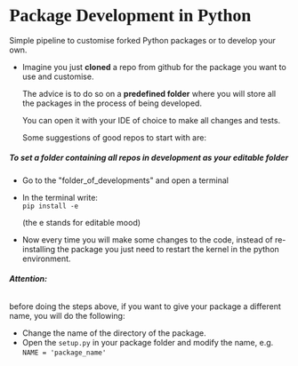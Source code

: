 ## <span style="font-family:fantasy; font-size:1.5em;">Package Development in Python</span>
Simple pipeline to customise forked Python packages or to develop your own.

- Imagine you just **cloned** a repo from github for the package you want to use and    customise.

  The advice is to do so on a **predefined folder** where you will store all the packages in the process of being developed.

  You can open it with your IDE of choice to make all changes and tests.

  Some suggestions of good repos to start with are:

##### To set a folder containing all repos in development as your editable folder

- Go to the "folder_of_developments" and open a terminal
- In the terminal write: <br>
  `pip install -e`<br>

  (the e stands for editable mood)

- Now every time you will make some changes to the code, instead of re-installing the package you just need to restart the kernel in the python environment.

###### **Attention:**
before doing the steps above, if you want to give your package a different name, you will do the following:

- Change the name of the directory of the package.
- Open the `setup.py` in your package folder and modify the name, e.g. <br>
  `NAME = 'package_name'`
